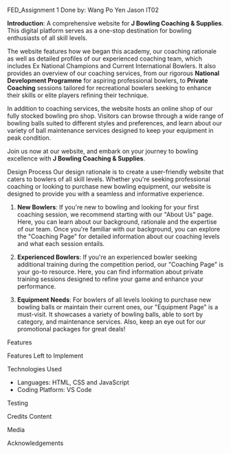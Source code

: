 FED_Assignment 1
Done by: Wang Po Yen Jason IT02

**Introduction**: A comprehensive website for **J Bowling Coaching & Supplies**. This digital platform serves as a one-stop destination for bowling enthusiasts of all skill levels.

The website features how we began this academy, our coaching rationale as well as detailed profiles of our experienced coaching team, which includes Ex National Champions and Current International Bowlers. It also provides an overview of our coaching services, from our rigorous **National Development Programme** for aspiring professional bowlers, to **Private Coaching** sessions tailored for recreational bowlers seeking to enhance their skills or elite players refining their technique.

In addition to coaching services, the website hosts an online shop of our fully stocked bowling pro shop. Visitors can browse through a wide range of bowling balls suited to different styles and preferences, and learn about our variety of ball maintenance services designed to keep your equipment in peak condition.

Join us now at our website, and embark on your journey to bowling excellence with **J Bowling Coaching & Supplies**.



Design Process
Our design rationale is to create a user-friendly website that caters to bowlers of all skill levels. Whether you're seeking professional coaching or looking to purchase new bowling equipment, our website is designed to provide you with a seamless and informative experience.

1. **New Bowlers**: If you're new to bowling and looking for your first coaching session, we recommend starting with our "About Us" page. Here, you can learn about our background, rationale and the expertise of our team. Once you're familiar with our background, you can explore the "Coaching Page" for detailed information about our coaching levels and what each session entails.

2. **Experienced Bowlers**: If you're an experienced bowler seeking additional training during the competition period, our "Coaching Page" is your go-to resource. Here, you can find information about private training sessions designed to refine your game and enhance your performance.

3. **Equipment Needs**: For bowlers of all levels looking to purchase new bowling balls or maintain their current ones, our "Equipment Page" is a must-visit. It showcases a variety of bowling balls, able to sort by category, and maintenance services. Also, keep an eye out for our promotional packages for great deals!


Features

Features Left to Implement


Technologies Used
- Languages: HTML, CSS and JavaScript
- Coding Platform: VS Code


Testing


Credits
Content


Media


Acknowledgements
